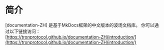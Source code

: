 # 简介
[documentation-ZH] 是基于MkDocs框架的中文版本的波场文档库。 你可以通过以下链接访问：  
[https://tronprotocol.github.io/documentation-ZH/introduction/](https://tronprotocol.github.io/documentation-ZH/introduction/)